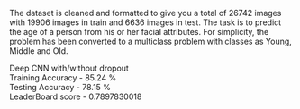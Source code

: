 
The dataset is cleaned and formatted to give you a total of 26742 images with 19906 images in train and 6636 images in test.
The task is to predict the age of a person from his or her facial attributes. For simplicity, the problem has been converted to a multiclass problem with classes as Young, Middle and Old.


Deep CNN with/without dropout  
Training Accuracy - 85.24 %  
Testing Accuracy  - 78.15 %  
LeaderBoard score - 0.7897830018
